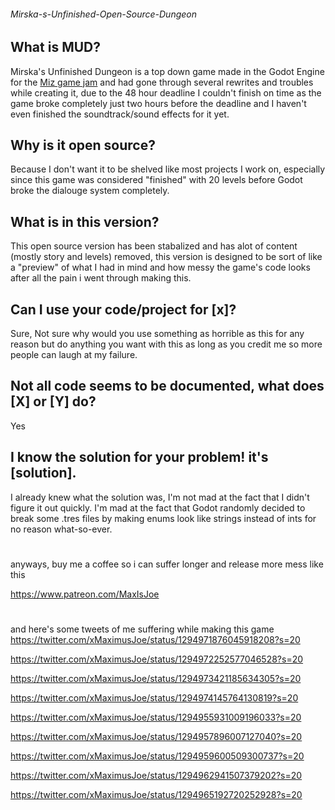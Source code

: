 ###### Mirska-s-Unfinished-Open-Source-Dungeon

## What is MUD?
Mirska's Unfinished Dungeon is a top down game made in the Godot Engine for the [Miz game jam](https://itch.io/jam/miz-jam-1) and had gone through several rewrites and troubles while creating it, due to the 48 hour deadline I couldn't finish on time as the game broke completely just two hours before the deadline and I haven't even finished the soundtrack/sound effects for it yet.

## Why is it open source?
Because I don't want it to be shelved like most projects I work on, especially since this game was considered "finished" with 20 levels before Godot broke the dialouge system completely.

## What is in this version?
This open source version has been stabalized and has alot of content (mostly story and levels) removed, this version is designed to be sort of like a "preview" of what I had in mind and how messy the game's code looks after all the pain i went through making this.

## Can I use your code/project for [x]?
Sure, Not sure why would you use something as horrible as this for any reason but do anything you want with this as long as you credit me so more people can laugh at my failure.

## Not all code seems to be documented, what does [X] or [Y] do?
Yes

## I know the solution for your problem! it's [solution].
I already knew what the solution was, I'm not mad at the fact that I didn't figure it out quickly. I'm mad at the fact that Godot randomly decided to break some .tres files by making enums look like strings instead of ints for no reason what-so-ever.

#

anyways, buy me a coffee so i can suffer longer and release more mess like this

https://www.patreon.com/MaxIsJoe

#

and here's some tweets of me suffering while making this game
https://twitter.com/xMaximusJoe/status/1294971876045918208?s=20

https://twitter.com/xMaximusJoe/status/1294972252577046528?s=20

https://twitter.com/xMaximusJoe/status/1294973421185634305?s=20

https://twitter.com/xMaximusJoe/status/1294974145764130819?s=20

https://twitter.com/xMaximusJoe/status/1294955931009196033?s=20

https://twitter.com/xMaximusJoe/status/1294957896007127040?s=20

https://twitter.com/xMaximusJoe/status/1294959600509300737?s=20

https://twitter.com/xMaximusJoe/status/1294962941507379202?s=20

https://twitter.com/xMaximusJoe/status/1294965192720252928?s=20
